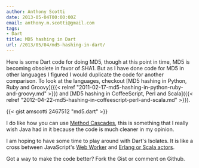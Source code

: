 ```yaml
---
author: Anthony Scotti
date: 2013-05-04T00:00:00Z
email: anthony.m.scotti@gmail.com
tags:
- Dart
title: MD5 hashing in Dart
url: /2013/05/04/md5-hashing-in-dart/
---
```


Here is some Dart code for doing MD5, though at this point in time, MD5 is becoming obsolete in favor of SHA1. But as I have done code for MD5 in other languages I figured I would duplicate the code for another comparison. To look at the languages, checkout [MD5 hashing in Python, Ruby and Groovy]({{< relref "2011-02-17-md5-hashing-in-python-ruby-and-groovy.md" >}}) and [MD5 hashing in CoffeeScript, Perl and Scala]({{< relref "2012-04-22-md5-hashing-in-coffeescript-perl-and-scala.md" >}}).

{{< gist amscotti 2467512 "md5.dart" >}}

I do like how you can use [Method Cascades](http://tmblr.co/Zl1k2ujH3EsC), this is something that I really wish Java had in it because the code is much cleaner in my opinion.

I am hoping to have some time to play around with Dart's Isolates. It is like a cross between JavaScript's [Web Worker](http://www.html5rocks.com/en/tutorials/workers/basics/) and [Erlang or Scala actors](http://savanne.be/articles/concurrency-in-erlang-scala/).

Got a way to make the code better? Fork the Gist or comment on Github.